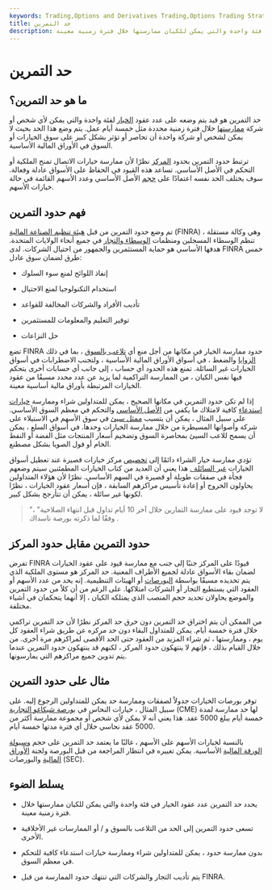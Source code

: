 ```yaml
---
keywords: Trading,Options and Derivatives Trading,Options Trading Strategy and Education,Options and Derivatives,Strategy and Education
title: حد التمرين
description: يحدد حد التمرين عدد عقود الخيار في فئة واحدة والتي يمكن للكيان ممارستها خلال فترة زمنية معينة.
---
```


# حد التمرين
## ما هو حد التمرين؟

حد التمرين هو قيد يتم وضعه على عدد عقود [الخيار](/optionscontract) لفئة واحدة والتي يمكن لأي شخص أو شركة [ممارستها](/exercise) خلال فترة زمنية محددة مثل خمسة أيام عمل. يتم وضع هذا الحد بحيث لا يمكن لشخص أو شركة واحدة أن تحاصر أو تؤثر بشكل كبير على سوق الخيارات أو السوق في الأوراق المالية الأساسية.

ترتبط حدود التمرين بحدود [المركز](/positionlimit) نظرًا لأن ممارسة خيارات الاتصال تمنح الملكية أو التحكم في الأصل الأساسي. تساعد هذه القيود في الحفاظ على الأسواق عادلة وفعالة. سوف يختلف الحد نفسه اعتمادًا على [حجم](/volume) الأصل الأساسي وعدد الأسهم القائمة في حالة خيارات الأسهم.

## فهم حدود التمرين

تم وضع حدود التمرين من قبل [هيئة تنظيم الصناعة المالية](/finra) (FINRA) ، وهي وكالة مستقلة تنظم الوسطاء المسجلين ومنظمات [الوسطاء والتجار](/broker-dealer) في جميع أنحاء الولايات المتحدة. هدفها الأساسي هو حماية المستثمرين والجمهور من احتيال الشركات. لدى FINRA خمس طرق لضمان سوق عادل:

- إنفاذ اللوائح لمنع سوء السلوك

- استخدام التكنولوجيا لمنع الاحتيال

- تأديب الأفراد والشركات المخالفة للقواعد

- توفير التعليم والمعلومات للمستثمرين

- حل النزاعات

تضع FINRA حدود ممارسة الخيار في مكانها من أجل منع أي [تلاعب بالسوق](/manipulation) ، بما في ذلك [الزوايا](/corneramarket) والضغط ، في أسواق الأوراق المالية الأساسية ، ولتجنب الاضطرابات في أسواق الخيارات غير السائلة. تمنع هذه الحدود أي حساب ، إلى جانب أي حسابات أخرى يتحكم فيها نفس الكيان ، من الممارسة التراكمية لما يزيد عن عدد محدد مسبقًا من عقود الخيارات المرتبطة بأوراق مالية أساسية معينة.

إذا لم تكن حدود التمرين في مكانها الصحيح ، يمكن للمتداولين شراء وممارسة [خيارات استدعاء](/calloption) كافية لامتلاك ما يكفي من [الأصل الأساسي](/underlying-asset) والتحكم في معظم السوق الأساسي. على سبيل المثال ، يمكن أن يتسبب [ممثل سيئ](/regulationd) في سوق الأسهم في الاستيلاء على شركة وأصواتها المسيطرة من خلال ممارسة الخيارات وحدها. في أسواق السلع ، يمكن أن يسمح للاعب السيئ بمحاصرة السوق وتضخيم أسعار المنتجات مثل الفضة أو النفط الخام أو فول الصويا بشكل مصطنع.

تؤدي ممارسة خيار الشراء دائمًا إلى [تخصيص](/assignment) مركز خيارات قصيرة عند تعطيل أسواق الخيارات [غير السائلة .](/illiquid) هذا يعني أن العديد من كتاب الخيارات المطمئنين سيتم وضعهم فجأة في صفقات طويلة أو قصيرة في السهم الأساسي. نظرًا لأن هؤلاء المتداولين يحاولون الخروج أو إعادة تأسيس مراكزهم السابقة ، فإن أسعار عقود الخيارات ، نظرًا لكونها غير سائلة ، يمكن أن تتأرجح بشكل كبير.

> "لا توجد قيود على ممارسة التمارين خلال آخر 10 أيام تداول قبل انتهاء الصلاحية" ، وفقًا لما ذكرته بورصة ناسداك .

>

## حدود التمرين مقابل حدود المركز

تفرض FINRA قيودًا على المركز جنبًا إلى جنب مع ممارسة قيود على عقود الخيارات لضمان بقاء الأسواق عادلة لجميع الأطراف المعنية. حد المركز هو مستوى الملكية الذي يتم تحديده مسبقًا بواسطة [البورصات](/exchange) أو الهيئات التنظيمية. إنه يحد من عدد الأسهم أو العقود التي يستطيع التجار أو الشركات امتلاكها. على الرغم من أن كلاً من حدود التمرين والموضع يحاولان تحديد حجم المنصب الذي يمتلكه الكيان ، إلا أنهما يتحكمان في أشياء مختلفة.

من الممكن أن يتم اختراق حد التمرين دون خرق حد المركز نظرًا لأن حد التمرين تراكمي خلال فترة خمسة أيام. يمكن للمتداول البقاء دون حد مركزه عن طريق شراء العقود كل يوم ، وممارستها ، ثم شراء المزيد من العقود حتى الحد الأقصى لمراكزهم مرة أخرى. من خلال القيام بذلك ، فإنهم لا ينتهكون حدود المركز ، لكنهم قد ينتهكون حدود التمرين عندما يتم تدوين جميع مراكزهم التي يمارسونها.

## مثال على حدود التمرين

توفر بورصات الخيارات جدولاً لصفقات وممارسة حد يمكن للمتداولين الرجوع إليه. على سبيل المثال ، خيارات النحاس في [بورصة شيكاغو التجارية](/cme) (CME) لها حد ممارسة لمدة خمسة أيام يبلغ 5000 عقد. هذا يعني أنه لا يمكن لأي شخص أو مجموعة ممارسة أكثر من 5000 عقد نحاسي خلال أي فترة مدتها خمسة أيام.

بالنسبة لخيارات الأسهم على الأسهم ، غالبًا ما يعتمد حد التمرين على حجم [وسيولة الورقة المالية](/liquidity) الأساسية. يمكن تغييره في انتظار المراجعة من قبل البورصة ولجنة [الأوراق المالية](/sec) والبورصات (SEC).

## يسلط الضوء

- يحدد حد التمرين عدد عقود الخيار في فئة واحدة والتي يمكن للكيان ممارستها خلال فترة زمنية معينة.

- تسعى حدود التمرين إلى الحد من التلاعب بالسوق و / أو الممارسات غير الأخلاقية الأخرى.

- بدون ممارسة حدود ، يمكن للمتداولين شراء وممارسة خيارات استدعاء كافية للتحكم في معظم السوق.

- يتم تأديب التجار والشركات التي تنتهك حدود الممارسة من قبل FINRA.

